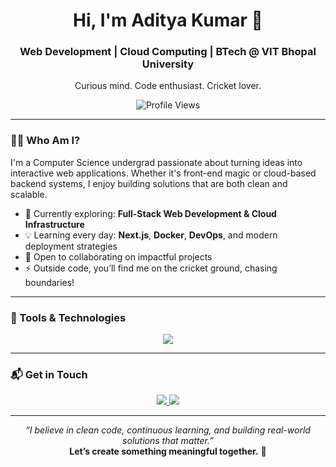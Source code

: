<h1 align="center">Hi, I'm Aditya Kumar 👋</h1>
<h3 align="center">Web Development | Cloud Computing | BTech @ VIT Bhopal University</h3>

<p align="center">
  Curious mind. Code enthusiast. Cricket lover.
</p>

<p align="center">
  <img src="https://komarev.com/ghpvc/?username=AdityaKumarBharadwaj&label=Profile%20Views&color=0e75b6&style=flat" alt="Profile Views" />
</p>

---

### 👨‍💻 Who Am I?

I'm a Computer Science undergrad passionate about turning ideas into interactive web applications. Whether it's front-end magic or cloud-based backend systems, I enjoy building solutions that are both clean and scalable.

- 🔭 Currently exploring: **Full-Stack Web Development & Cloud Infrastructure**
- 💡 Learning every day: **Next.js**, **Docker**, **DevOps**, and modern deployment strategies
- 👯 Open to collaborating on impactful projects
- ⚡ Outside code, you’ll find me on the cricket ground, chasing boundaries!

---

### 🧰 Tools & Technologies

<p align="center">
  <img src="https://skillicons.dev/icons?i=html,css,js,ts,react,nextjs,python,java,cpp,git,docker,github,linux,mongodb,postgres,vscode" />
</p>

---

### 📬 Get in Touch

<p align="center">
  <a href="mailto:kumarsinghaditya240@gmail.com">
    <img src="https://img.shields.io/badge/Email-D14836?style=for-the-badge&logo=gmail&logoColor=white" />
  </a>
  <a href="https://www.linkedin.com/in/aditya-kumar-8248a2293/">
    <img src="https://img.shields.io/badge/LinkedIn-0077B5?style=for-the-badge&logo=linkedin&logoColor=white" />
  </a>
</p>

---

<p align="center">
  <i>“I believe in clean code, continuous learning, and building real-world solutions that matter.”</i><br/>
  <b>Let’s create something meaningful together.</b> 🚀
</p>
